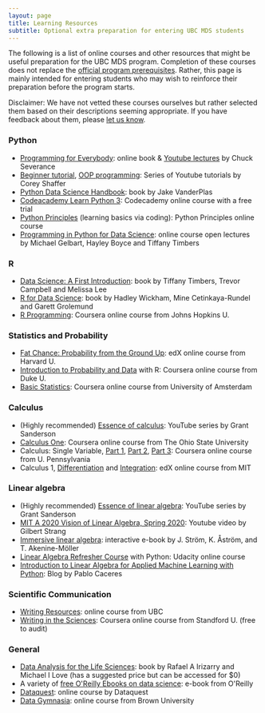 ```yaml
---
layout: page
title: Learning Resources
subtitle: Optional extra preparation for entering UBC MDS students
---
```


The following is a list of online courses and other resources that might be useful preparation for the UBC MDS program. Completion of these courses
does not replace the [official program prerequisites](http://masterdatascience.science.ubc.ca/admissions). Rather, this page is
mainly intended for entering students who may wish to reinforce their preparation before the program starts.

Disclaimer: We have not vetted these courses ourselves but rather selected them based on their descriptions seeming appropriate. 
If you have feedback about them, please [let us know](http://masterdatascience.science.ubc.ca/contact-us).



### Python
- [Programming for Everybody](https://www.py4e.com/): online book & [Youtube lectures](https://www.youtube.com/watch?v=8DvywoWv6fI&t=9009s) by Chuck Severance
- [Beginner tutorial](https://www.youtube.com/playlist?list=PL-osiE80TeTskrapNbzXhwoFUiLCjGgY7), [OOP programming](https://www.youtube.com/playlist?list=PL-osiE80TeTsqhIuOqKhwlXsIBIdSeYtc): Series of Youtube tutorials by Corey Shaffer
- [Python Data Science Handbook](https://jakevdp.github.io/PythonDataScienceHandbook/): book by Jake VanderPlas
- [Codeacademy Learn Python 3](https://www.codecademy.com/learn/learn-python-3): Codecademy online course with a free trial
- [Python Principles](https://pythonprinciples.com/) (learning basics via coding): Python Principles online course
- [Programming in Python for Data Science](https://prog-learn.mds.ubc.ca/): online course open lectures by Michael Gelbart, Hayley Boyce and Tiffany Timbers

### R
- [Data Science: A First Introduction](https://datasciencebook.ca/): book by Tiffany Timbers, Trevor Campbell and Melissa Lee
- [R for Data Science](https://r4ds.hadley.nz/): book by Hadley Wickham, Mine Cetinkaya-Rundel and Garett Grolemund
- [R Programming](https://www.coursera.org/learn/r-programming): Coursera online course from Johns Hopkins U.

### Statistics and Probability
- [Fat Chance: Probability from the Ground Up](https://www.edx.org/course/fat-chance-probability-ground-up-1): edX online course from Harvard U.
- [Introduction to Probability and Data](https://www.coursera.org/learn/probability-intro) with R: Coursera online course from Duke U.
- [Basic Statistics](https://www.coursera.org/learn/basic-statistics): Coursera online course from University of Amsterdam

### Calculus
- (Highly recommended) [Essence of calculus](https://www.youtube.com/watch?v=WUvTyaaNkzM&list=PLZHQObOWTQDMsr9K-rj53DwVRMYO3t5Yr): YouTube series by Grant Sanderson
- [Calculus One](https://www.coursera.org/learn/calculus1): Coursera online course from The Ohio State University
- Calculus: Single Variable, [Part 1](https://www.coursera.org/learn/single-variable-calculus), [Part 2](https://www.coursera.org/learn/differentiation-calculus), [Part 3](https://www.coursera.org/learn/integration-calculus): Coursera online course from U. Pennsylvania
- Calculus 1, [Differentiation](https://www.edx.org/course/calculus-1a-differentiation-mitx-18-01-1x) and [Integration](https://www.edx.org/course/calculus-1b-integration-mitx-18-01-2x): edX online course from MIT

### Linear algebra
- (Highly recommended) [Essence of linear algebra](https://www.youtube.com/watch?v=kjBOesZCoqc&list=PLZHQObOWTQDPD3MizzM2xVFitgF8hE_ab): YouTube series by Grant Sanderson
- [MIT A 2020 Vision of Linear Algebra, Spring 2020](https://github.ubc.ca/MDS-2023-24/DSCI_563_unsup-learn_instructors/issues/80): Youtube video by Gilbert Strang
- [Immersive linear algebra](http://immersivemath.com/ila/index.html): interactive e-book by J. Ström, K. Åström, and T. Akenine-Möller
- [Linear Algebra Refresher Course](https://www.udacity.com/course/linear-algebra-refresher-course--ud953) with Python: Udacity online course
- [Introduction to Linear Algebra for Applied Machine Learning with Python](https://pabloinsente.github.io/intro-linear-algebra): Blog by Pablo Caceres

### Scientific Communication 
- [Writing Resources](https://writing.library.ubc.ca/writing-resources/): online course from UBC
- [Writing in the Sciences](https://www.classcentral.com/course/sciwrite-464): Coursera online course from Standford U. (free to audit)

### General
- [Data Analysis for the Life Sciences](https://leanpub.com/dataanalysisforthelifesciences): book by Rafael A Irizarry and Michael I Love (has a suggested price but can be accessed for $0)
- A variety of [free O'Reilly Ebooks on data science](http://www.oreilly.com/data/free/archive.html): e-book from O'Reilly
- [Dataquest](https://www.dataquest.io/): online course by Dataquest
- [Data Gymnasia](https://mathigon.org/data-gymnasia): online course from Brown University
